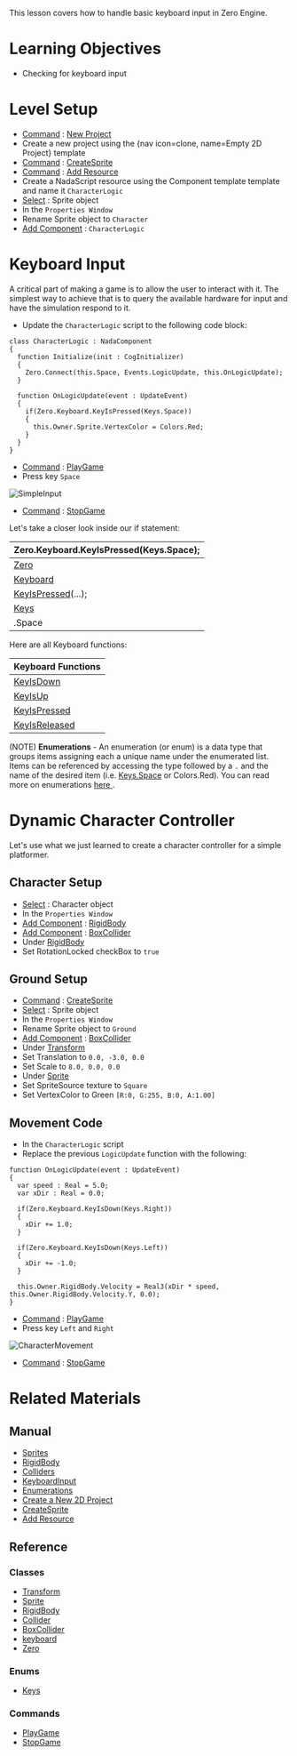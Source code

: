 This lesson covers how to handle basic keyboard input in Zero Engine.


 # Learning Objectives

- Checking for keyboard input

 # Level Setup
- [ Command](https://github.com/zeroengineteam/ZeroDocs/blob/master/zero_editor_documentation/zeromanual/editor/editorcommands/commands.markdown) : [ New Project](https://github.com/zeroengineteam/ZeroDocs/blob/master/code_reference/command_reference.markdown#newproject)
 - Create a new project using the {nav icon=clone, name=Empty 2D Project} template
- [ Command](https://github.com/zeroengineteam/ZeroDocs/blob/master/zero_editor_documentation/zeromanual/editor/editorcommands/commands.markdown) : [CreateSprite](https://github.com/zeroengineteam/ZeroDocs/blob/master/zero_editor_documentation/zeromanual/editor/editorcommands/createobject.markdown)
- [ Command](https://github.com/zeroengineteam/ZeroDocs/blob/master/zero_editor_documentation/zeromanual/editor/editorcommands/commands.markdown) : [Add Resource](https://github.com/zeroengineteam/ZeroDocs/blob/master/zero_editor_documentation/zeromanual/editor/editorcommands/resourceadding.markdown)
 - Create a NadaScript resource using the Component template template and name it `CharacterLogic`
- [Select](https://github.com/zeroengineteam/ZeroDocs/blob/master/zero_editor_documentation/zeromanual/editor/editorcommands/selectobject.markdown) : Sprite object
- In the `Properties Window`
 - Rename Sprite object to `Character`
 - [Add Component](https://github.com/zeroengineteam/ZeroDocs/blob/master/zero_editor_documentation/zeromanual/editor/addremovecomponent.markdown) : `CharacterLogic`

 # Keyboard Input

A critical part of making a game is to allow the user to interact with it. The simplest way to achieve that is to query the available hardware for input and have the simulation respond to it.

 - Update the `CharacterLogic` script to the following code block:

```lang=csharp, name=Keyboard Input
class CharacterLogic : NadaComponent
{
  function Initialize(init : CogInitializer)
  {
    Zero.Connect(this.Space, Events.LogicUpdate, this.OnLogicUpdate);
  }

  function OnLogicUpdate(event : UpdateEvent)
  {
    if(Zero.Keyboard.KeyIsPressed(Keys.Space))
    {
      this.Owner.Sprite.VertexColor = Colors.Red;
    }
  }
}
```
- [ Command](https://github.com/zeroengineteam/ZeroDocs/blob/master/zero_editor_documentation/zeromanual/editor/editorcommands/commands.markdown) : [ PlayGame](https://github.com/zeroengineteam/ZeroDocs/blob/master/code_reference/command_reference.markdown#playgame)
 - Press key `Space`



![SimpleInput](https://media.githubusercontent.com/media/zeroengineteam/ZeroFiles/master/doc_files/89953.gif)


- [ Command](https://github.com/zeroengineteam/ZeroDocs/blob/master/zero_editor_documentation/zeromanual/editor/editorcommands/commands.markdown) : [ StopGame](https://github.com/zeroengineteam/ZeroDocs/blob/master/code_reference/command_reference.markdown#stopgame)

Let's take a closer look inside our if statement:

| Zero.Keyboard.KeyIsPressed(Keys.Space); |
|-----------------------------------------------|
| [Zero](https://github.com/zeroengineteam/ZeroDocs/blob/master/code_reference/class_reference/zero.markdown) | Accessing the Zero engine class |
| [Keyboard](https://github.com/zeroengineteam/ZeroDocs/blob/master/code_reference/class_reference/keyboard.markdown) | Accessing Keyboard class |
| [KeyIsPressed](https://github.com/zeroengineteam/ZeroDocs/blob/master/code_reference/class_reference/keyboard.markdown#keyispressed-zero-engine)(...); | Function that determines whether a given key has been pressed this frame |
| [Keys](https://github.com/zeroengineteam/ZeroDocs/blob/master/code_reference/enum_reference.markdown#keys) | Enumeration containing all keyboard keys |
| .Space |  The enumeration index corresponding to the `Space` key |

Here are all Keyboard functions:

| Keyboard Functions |
|-----------------------|
| [KeyIsDown](https://github.com/zeroengineteam/ZeroDocs/blob/master/code_reference/class_reference/keyboard.markdown#keyisdown-zero-engine-do) | Checks whether a given key is currently down this frame |
| [KeyIsUp](https://github.com/zeroengineteam/ZeroDocs/blob/master/code_reference/class_reference/keyboard.markdown#keyisup-zero-engine-docu) | Checks whether a given key is currently down this frame|
| [KeyIsPressed](https://github.com/zeroengineteam/ZeroDocs/blob/master/code_reference/class_reference/keyboard.markdown#keyispressed-zero-engine) | Checks whether a given key was pressed this frame |
| [KeyIsReleased](https://github.com/zeroengineteam/ZeroDocs/blob/master/code_reference/class_reference/keyboard.markdown#keyisreleased-zero-engin) | Checks whether a given key was released this frame |

(NOTE) **Enumerations** - 
An enumeration (or enum) is a data type that groups items assigning each a unique name under the enumerated list. Items can be referenced by accessing the type followed by a `.` and the name of the desired item (i.e. [Keys.Space](https://github.com/zeroengineteam/ZeroDocs/blob/master/code_reference/enum_reference.markdown#keys) or Colors.Red). You can read more on enumerations [ here ](https://github.com/zeroengineteam/ZeroDocs/blob/master/zero_editor_documentation/zeromanual/nada_in_zero/enums.markdown).

 # Dynamic Character Controller

Let's use what we just learned to create a character controller for a simple platformer.

 ## Character Setup

- [Select](https://github.com/zeroengineteam/ZeroDocs/blob/master/zero_editor_documentation/zeromanual/editor/editorcommands/selectobject.markdown) : Character object
- In the `Properties Window`
 - [Add Component](https://github.com/zeroengineteam/ZeroDocs/blob/master/zero_editor_documentation/zeromanual/editor/addremovecomponent.markdown) : [RigidBody](https://github.com/zeroengineteam/ZeroDocs/blob/master/code_reference/class_reference/rigidbody.markdown)
 - [Add Component](https://github.com/zeroengineteam/ZeroDocs/blob/master/zero_editor_documentation/zeromanual/editor/addremovecomponent.markdown) : [BoxCollider](https://github.com/zeroengineteam/ZeroDocs/blob/master/code_reference/class_reference/boxcollider.markdown)
 - Under [RigidBody](https://github.com/zeroengineteam/ZeroDocs/blob/master/code_reference/class_reference/rigidbody.markdown)
  - Set RotationLocked checkBox to `true`

 ## Ground Setup

- [ Command](https://github.com/zeroengineteam/ZeroDocs/blob/master/zero_editor_documentation/zeromanual/editor/editorcommands/commands.markdown) : [CreateSprite](https://github.com/zeroengineteam/ZeroDocs/blob/master/zero_editor_documentation/zeromanual/editor/editorcommands/createobject.markdown)
- [Select](https://github.com/zeroengineteam/ZeroDocs/blob/master/zero_editor_documentation/zeromanual/editor/editorcommands/selectobject.markdown) : Sprite object
- In the `Properties Window`
 - Rename Sprite object to `Ground`
 - [Add Component](https://github.com/zeroengineteam/ZeroDocs/blob/master/zero_editor_documentation/zeromanual/editor/addremovecomponent.markdown) : [BoxCollider](https://github.com/zeroengineteam/ZeroDocs/blob/master/code_reference/class_reference/boxcollider.markdown)
 - Under [Transform](https://github.com/zeroengineteam/ZeroDocs/blob/master/code_reference/class_reference/transform.markdown)
  - Set Translation  to `0.0, -3.0, 0.0`
  - Set Scale  to `8.0, 0.0, 0.0`
 - Under [Sprite](https://github.com/zeroengineteam/ZeroDocs/blob/master/code_reference/class_reference/sprite.markdown) 
  - Set SpriteSource texture to `Square`
  - Set VertexColor  to Green `[R:0, G:255, B:0, A:1.00]`

 ## Movement Code

 - In the `CharacterLogic` script
  - Replace the previous `LogicUpdate` function with the following:

```lang=csharp, name=Movement Logic
function OnLogicUpdate(event : UpdateEvent)
{
  var speed : Real = 5.0;
  var xDir : Real = 0.0;
  
  if(Zero.Keyboard.KeyIsDown(Keys.Right))
  {
    xDir += 1.0;
  }
  
  if(Zero.Keyboard.KeyIsDown(Keys.Left))
  {
    xDir += -1.0;
  }
  
  this.Owner.RigidBody.Velocity = Real3(xDir * speed, this.Owner.RigidBody.Velocity.Y, 0.0);
}
```

- [ Command](https://github.com/zeroengineteam/ZeroDocs/blob/master/zero_editor_documentation/zeromanual/editor/editorcommands/commands.markdown) : [ PlayGame](https://github.com/zeroengineteam/ZeroDocs/blob/master/code_reference/command_reference.markdown#playgame)
 - Press key `Left` and `Right`



![CharacterMovement](https://media.githubusercontent.com/media/zeroengineteam/ZeroFiles/master/doc_files/89976.gif)


- [ Command](https://github.com/zeroengineteam/ZeroDocs/blob/master/zero_editor_documentation/zeromanual/editor/editorcommands/commands.markdown) : [ StopGame](https://github.com/zeroengineteam/ZeroDocs/blob/master/code_reference/command_reference.markdown#stopgame)

 # Related Materials

 ## Manual
- [Sprites](https://github.com/zeroengineteam/ZeroDocs/blob/master/zero_editor_documentation/zeromanual/graphics/sprites.markdown)
- [RigidBody](https://github.com/zeroengineteam/ZeroDocs/blob/master/zero_editor_documentation/zeromanual/physics/rigidbody.markdown)
- [Colliders](https://github.com/zeroengineteam/ZeroDocs/blob/master/zero_editor_documentation/zeromanual/physics/colliders.markdown)
- [KeyboardInput](https://github.com/zeroengineteam/ZeroDocs/blob/master/zero_editor_documentation/zeromanual/gameplay/input/keyboardinput.markdown)
- [ Enumerations ](https://github.com/zeroengineteam/ZeroDocs/blob/master/zero_editor_documentation/zeromanual/nada_in_zero/enums.markdown)
- [Create a New 2D Project](https://github.com/zeroengineteam/ZeroDocs/blob/master/zero_editor_documentation/zeromanual/editor/editorcommands/launchernewproject.markdown)
- [CreateSprite](https://github.com/zeroengineteam/ZeroDocs/blob/master/zero_editor_documentation/zeromanual/editor/editorcommands/createobject.markdown)
- [Add Resource](https://github.com/zeroengineteam/ZeroDocs/blob/master/zero_editor_documentation/zeromanual/editor/editorcommands/resourceadding.markdown)

 ## Reference
 ### Classes
- [Transform](https://github.com/zeroengineteam/ZeroDocs/blob/master/code_reference/class_reference/transform.markdown)
- [Sprite](https://github.com/zeroengineteam/ZeroDocs/blob/master/code_reference/class_reference/sprite.markdown)
- [RigidBody](https://github.com/zeroengineteam/ZeroDocs/blob/master/code_reference/class_reference/rigidbody.markdown)
- [Collider](https://github.com/zeroengineteam/ZeroDocs/blob/master/code_reference/class_reference/collider.markdown)
- [BoxCollider](https://github.com/zeroengineteam/ZeroDocs/blob/master/code_reference/class_reference/boxcollider.markdown)
- [keyboard](https://github.com/zeroengineteam/ZeroDocs/blob/master/code_reference/class_reference/keyboard.markdown)
- [Zero](https://github.com/zeroengineteam/ZeroDocs/blob/master/code_reference/class_reference/zero.markdown)

 ### Enums
- [Keys](https://github.com/zeroengineteam/ZeroDocs/blob/master/code_reference/enum_reference.markdown#keys)

 ### Commands

- [ PlayGame](https://github.com/zeroengineteam/ZeroDocs/blob/master/code_reference/command_reference.markdown#playgame)
- [ StopGame](https://github.com/zeroengineteam/ZeroDocs/blob/master/code_reference/command_reference.markdown#stopgame) 

 